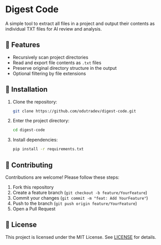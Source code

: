 # Digest Code

A simple tool to extract all files in a project and output their contents as individual TXT files for AI review and analysis.


## 🚀 Features

* Recursively scan project directories
* Read and export file contents as `.txt` files
* Preserve original directory structure in the output
* Optional filtering by file extensions


## 💾 Installation

1. Clone the repository:

   ```bash
   git clone https://github.com/odutradev/digest-code.git
   ```
2. Enter the project directory:

   ```bash
   cd digest-code
   ```
3. Install dependencies:

   ```bash
   pip install -r requirements.txt
   ```

<!--

## 📦 Usage

```bash
python main.py [OPTIONS] <project_path>
```

* `<project_path>`: Path to the root of the project you want to export
* `--output` (optional): Directory where `.txt` files will be saved (default: `./exported_texts`)
* `--extensions` (optional): Comma-separated list of file extensions to include (default: all) -->


## 🤝 Contributing

Contributions are welcome! Please follow these steps:

1. Fork this repository
2. Create a feature branch (`git checkout -b feature/YourFeature`)
3. Commit your changes (`git commit -m "feat: Add YourFeature"`)
4. Push to the branch (`git push origin feature/YourFeature`)
5. Open a Pull Request


## 📜 License

This project is licensed under the MIT License. See [LICENSE](./LICENSE) for details.
